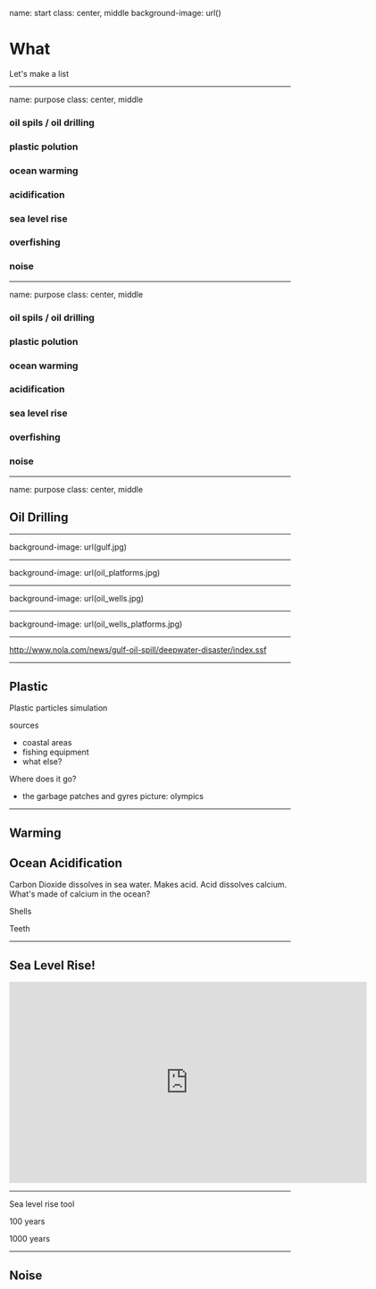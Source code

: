 name: start
class: center, middle
background-image: url()

# What 
                
Let's make a list

---
name: purpose
class: center, middle

### oil spils / oil drilling
### plastic polution
### ocean warming
### acidification
### sea level rise
### overfishing
### noise

---
name: purpose
class: center, middle

### oil spils / oil drilling
### plastic polution
### ocean warming
### acidification
### sea level rise
### overfishing
### noise


---
name: purpose
class: center, middle
        
## Oil Drilling

---
background-image: url(gulf.jpg)

---
background-image: url(oil_platforms.jpg)

---
background-image: url(oil_wells.jpg)

---
background-image: url(oil_wells_platforms.jpg)

---
<http://www.nola.com/news/gulf-oil-spill/deepwater-disaster/index.ssf>

---
## Plastic

Plastic particles simulation

sources

* coastal areas
* fishing equipment
* what else? 

Where does it go? 

* the garbage patches and gyres
	picture: olympics

---
## Warming

## Ocean Acidification

Carbon Dioxide dissolves in sea water.  Makes acid.  Acid dissolves calcium.  What's made of calcium in the ocean?  

Shells

Teeth



---
## Sea Level Rise!

<iframe src="https://player.vimeo.com/video/137262980" width="640" height="360" frameborder="0" scrolling="no" webkitallowfullscreen mozallowfullscreen allowfullscreen></iframe>

---
Sea level rise tool

100 years

1000 years

---
## Noise


